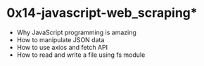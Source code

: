 # 0x14-javascript-web_scraping*
- Why JavaScript programming is amazing
- How to manipulate JSON data
- How to use axios and fetch API
- How to read and write a file using fs module